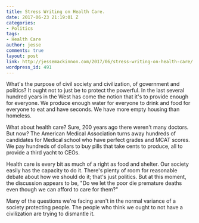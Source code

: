 ```yaml
---
title: Stress Writing on Health Care.
date: 2017-06-23 21:19:01 Z
categories:
- Politics
tags:
- Health Care
author: jesse
comments: true
layout: post
link: http://jessemackinnon.com/2017/06/stress-writing-on-health-care/
wordpress_id: 491
---
```


What's the purpose of civil society and civilization, of government and politics? It ought not to just be to protect the powerful. In the last several hundred years in the West has come the notion that it's to provide enough for everyone. We produce enough water for everyone to drink and food for everyone to eat and have seconds. We have more empty housing than homeless.

What about health care? Sure, 200 years ago there weren't many doctors. But now? The American Medical Association turns away hundreds of candidates for Medical school who have perfect grades and MCAT scores. We pay hundreds of dollars to buy pills that take cents to produce, all to provide a third yacht to CEOs.

Health care is every bit as much of a right as food and shelter. Our society easily has the capacity to do it. There's plenty of room for reasonable debate about how we should do it; that's just politics. But at this moment, the discussion appears to be, "Do we let the poor die premature deaths even though we can afford to care for them?"

Many of the questions we're facing aren't in the normal variance of a society protecting people. The people who think we ought to not have a civilization are trying to dismantle it.
